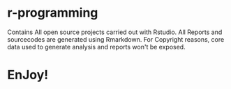 # r-programming

Contains All open source projects carried out with Rstudio. 
All Reports and sourcecodes are generated using Rmarkdown.
For Copyright reasons, core data used to generate analysis and reports won't be exposed.

# EnJoy!
